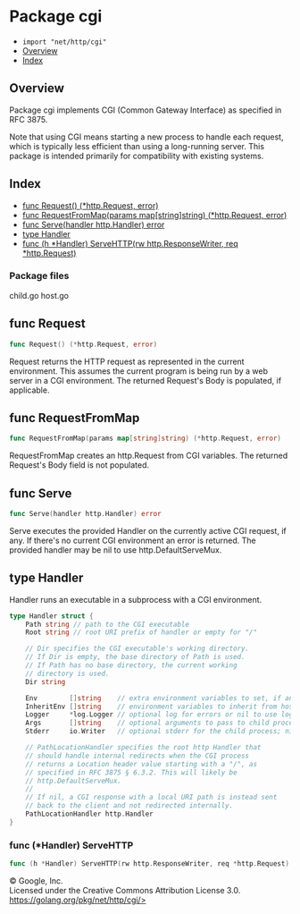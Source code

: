Package cgi
===========

-   `import "net/http/cgi"`
-   [Overview](#pkg-overview)
-   [Index](#pkg-index)

Overview 
--------

Package cgi implements CGI (Common Gateway Interface) as specified in
RFC 3875.

Note that using CGI means starting a new process to handle each request,
which is typically less efficient than using a long-running server. This
package is intended primarily for compatibility with existing systems.

Index 
-----

-   [func Request() (\*http.Request, error)](#Request)
-   [func RequestFromMap(params map\[string\]string) (\*http.Request,
    error)](#RequestFromMap)
-   [func Serve(handler http.Handler) error](#Serve)
-   [type Handler](#Handler)
-   [func (h \*Handler) ServeHTTP(rw http.ResponseWriter, req
    \*http.Request)](#Handler.ServeHTTP)

### Package files

child.go host.go

func Request 
------------

```go
func Request() (*http.Request, error)
```

Request returns the HTTP request as represented in the current
environment. This assumes the current program is being run by a web
server in a CGI environment. The returned Request\'s Body is populated,
if applicable.

func RequestFromMap 
-------------------

```go
func RequestFromMap(params map[string]string) (*http.Request, error)
```

RequestFromMap creates an http.Request from CGI variables. The returned
Request\'s Body field is not populated.

func Serve 
----------

```go
func Serve(handler http.Handler) error
```

Serve executes the provided Handler on the currently active CGI request,
if any. If there\'s no current CGI environment an error is returned. The
provided handler may be nil to use http.DefaultServeMux.

type Handler 
------------

Handler runs an executable in a subprocess with a CGI environment.

```go
type Handler struct {
    Path string // path to the CGI executable
    Root string // root URI prefix of handler or empty for "/"

    // Dir specifies the CGI executable's working directory.
    // If Dir is empty, the base directory of Path is used.
    // If Path has no base directory, the current working
    // directory is used.
    Dir string

    Env        []string    // extra environment variables to set, if any, as "key=value"
    InheritEnv []string    // environment variables to inherit from host, as "key"
    Logger     *log.Logger // optional log for errors or nil to use log.Print
    Args       []string    // optional arguments to pass to child process
    Stderr     io.Writer   // optional stderr for the child process; nil means os.Stderr; added in Go 1.7

    // PathLocationHandler specifies the root http Handler that
    // should handle internal redirects when the CGI process
    // returns a Location header value starting with a "/", as
    // specified in RFC 3875 § 6.3.2. This will likely be
    // http.DefaultServeMux.
    //
    // If nil, a CGI response with a local URI path is instead sent
    // back to the client and not redirected internally.
    PathLocationHandler http.Handler
}
```

### func (\*Handler) ServeHTTP 

```go
func (h *Handler) ServeHTTP(rw http.ResponseWriter, req *http.Request)
```

 
© Google, Inc.\
Licensed under the Creative Commons Attribution License 3.0.\
https://golang.org/pkg/net/http/cgi/>


